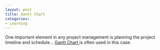 ```yaml
---
layout: post
title: Gantt Chart
categories:
- Learning
---
```



One important element in any project management is planning the project timeline and schedule... [Gantt Chart ](http://en.wikipedia.org/wiki/Gantt_chart)is often used in this case.
